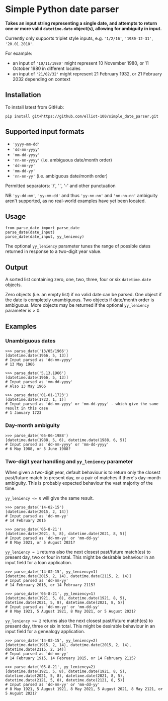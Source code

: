 # Simple Python date parser

**Takes an input string representing a single date, and attempts to
return one or more valid `datetime.date` object(s), allowing for
ambiguity in input.**

Currently only supports triplet style inputs, e.g. `'1/2/16'`,
`'1980-12-31'`, `'20.01.2018'`.

For example:

  - an input of `'10/11/1980'` might represent 10 November 1980, or 11
    October 1980 in different locales
  - an input of `'21/02/32'` might represent 21 February 1932, or 21
    February 2032 depending on context

## Installation

To install latest from GitHub:

    pip install git+https://github.com/elliot-100/simple_date_parser.git

## Supported input formats

  - `'yyyy-mm-dd'`
  - `'dd-mm-yyyy'`
  - `'mm-dd-yyyy'`
  - `'nn-nn-yyyy'` (i.e. ambiguous date/month order)
  - `'dd-mm-yy'`
  - `'mm-dd-yy'`
  - `'nn-nn-yy'` (i.e. ambiguous date/month order)

Permitted separators: '/', ' ', '-' and other punctuation

NB `'yy-dd-mm'`, `'yy-mm-dd'` and thus `'yy-nn-nn'` and `'nn-nn-nn'`
ambiguity aren't supported, as no real-world examples have yet been
located.

## Usage

    from parse_date import parse_date
    parse_date(date_input)
    parse_date(date_input, yy_leniency)

The optional `yy_leniency` parameter tunes the range of possible dates
returned in response to a two-digit year value.

## Output

A sorted list containing zero, one, two, three, four or six
`datetime.date` objects.

Zero objects (i.e. an empty list) if no valid date can be parsed. One
object if the date is completely unambiguous. Two objects if date/month
order is ambiguous. More objects may be returned if the optional
`yy_leniency` parameter is \> 0.

## Examples

### Unambiguous dates

    >>> parse_date('13/05/1966')
    [datetime.date(1966, 5, 13)]
    # Input parsed as 'dd-mm-yyyy'
    # 13 May 1966
    
    >>> parse_date('5.13.1966')
    [datetime.date(1966, 5, 13)]
    # Input parsed as 'mm-dd-yyyy'
    # Also 13 May 1966
    
    >>> parse_date('01-01-1723')
    [datetime.date(1723, 1, 1)]
    # Input parsed as 'dd-mm-yyyy' or 'mm-dd-yyyy' - which give the same result in this case
    # 1 January 1723

### Day-month ambiguity

    >>> parse_date('05-06-1988')
    [datetime.date(1988, 5, 6), datetime.date(1988, 6, 5)]
    # Input parsed as 'dd-mm-yyyy' or 'mm-dd-yyyy'
    # 6 May 1988, or 5 June 1988?

### Two-digit year handling and `yy_leniency` parameter

When given a two-digit year, default behaviour is to return only the
closest past/future match to present day, or a pair of matches if
there's day-month ambiguity. This is probably expected behaviour the
vast majority of the time.

`yy_leniency <= 0` will give the same result.

    >>> parse_date('14-02-15')
    [datetime.date(2015, 2, 14)]
    # Input parsed as 'dd-mm-yy'
    # 14 February 2015
    
    >>> parse_date('05-8-21')
    [datetime.date(2021, 5, 8), datetime.date(2021, 8, 5)]
    # Input parsed as 'dd-mm-yy' or 'mm-dd-yy'
    # 8 May 2021, or 5 August 2021?

`yy_leniency = 1` returns also the next closest past/future match(es) to
present day, two or four in total. This might be desirable behaviour in
an input field for a loan application.

    >>> parse_date('14-02-15', yy_leniency=1)
    [datetime.date(2015, 2, 14), datetime.date(2115, 2, 14)]
    # Input parsed as 'dd-mm-yy'
    # 14 February 2015, or 14 February 2115?
    
    >>> parse_date('05-8-21', yy_leniency=1)
    [datetime.date(1921, 5, 8), datetime.date(1921, 8, 5), datetime.date(2021, 5, 8), datetime.date(2021, 8, 5)]
    # Input parsed as 'dd-mm-yy' or 'mm-dd-yy'
    # 8 May 1921, 5 August 1921, 8 May 2021, or 5 August 2021?

`yy_leniency >= 2` returns also the next closest past/future match(es)
to present day, three or six in total. This might be desirable behaviour
in an input field for a genealogy application.

    >>> parse_date('14-02-15', yy_leniency=2)
    [datetime.date(1915, 2, 14), datetime.date(2015, 2, 14), datetime.date(2115, 2, 14)]
    # Input parsed as 'dd-mm-yy'
    # 14 February 1915, 14 February 2015, or 14 February 2115?
    
    >>> parse_date('05-8-21', yy_leniency=2)
    [datetime.date(1921, 5, 8), datetime.date(1921, 8, 5), datetime.date(2021, 5, 8), datetime.date(2021, 8, 5),
    datetime.date(2121, 5, 8), datetime.date(2121, 8, 5)]
    # Input parsed as 'dd-mm-yy' or 'mm-dd-yy'
    # 8 May 1921, 5 August 1921, 8 May 2021, 5 August 2021, 8 May 2121, or 5 August 2021?
